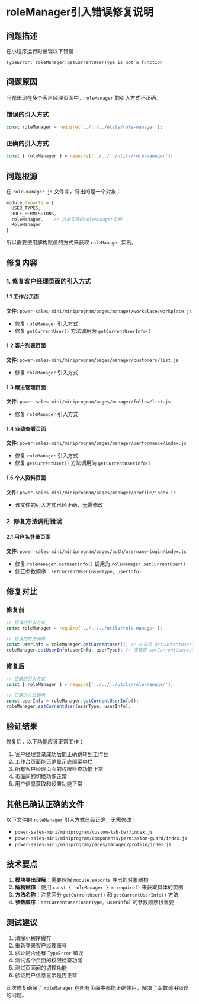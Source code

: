 # roleManager引入错误修复说明

## 问题描述

在小程序运行时出现以下错误：
```
TypeError: roleManager.getCurrentUserType is not a function
```

## 问题原因

问题出现在多个客户经理页面中，`roleManager` 的引入方式不正确。

### 错误的引入方式
```javascript
const roleManager = require('../../../utils/role-manager');
```

### 正确的引入方式
```javascript
const { roleManager } = require('../../../utils/role-manager');
```

## 问题根源

在 `role-manager.js` 文件中，导出的是一个对象：
```javascript
module.exports = {
  USER_TYPES,
  ROLE_PERMISSIONS,
  roleManager,    // 这是实际的roleManager实例
  RoleManager
}
```

所以需要使用解构赋值的方式来获取 `roleManager` 实例。

## 修复内容

### 1. 修复客户经理页面的引入方式

#### 1.1 工作台页面
**文件**: `power-sales-mini/miniprogram/pages/manager/workplace/workplace.js`
- 修复 `roleManager` 引入方式
- 修复 `getCurrentUser()` 方法调用为 `getCurrentUserInfo()`

#### 1.2 客户列表页面
**文件**: `power-sales-mini/miniprogram/pages/manager/customers/list.js`
- 修复 `roleManager` 引入方式

#### 1.3 跟进管理页面
**文件**: `power-sales-mini/miniprogram/pages/manager/follow/list.js`
- 修复 `roleManager` 引入方式

#### 1.4 业绩查看页面
**文件**: `power-sales-mini/miniprogram/pages/manager/performance/index.js`
- 修复 `roleManager` 引入方式
- 修复 `getCurrentUser()` 方法调用为 `getCurrentUserInfo()`

#### 1.5 个人资料页面
**文件**: `power-sales-mini/miniprogram/pages/manager/profile/index.js`
- 该文件的引入方式已经正确，无需修改

### 2. 修复方法调用错误

#### 2.1 用户名登录页面
**文件**: `power-sales-mini/miniprogram/pages/auth/username-login/index.js`
- 修复 `roleManager.setUserInfo()` 调用为 `roleManager.setCurrentUser()`
- 修正参数顺序：`setCurrentUser(userType, userInfo)`

## 修复对比

### 修复前
```javascript
// 错误的引入方式
const roleManager = require('../../../utils/role-manager');

// 错误的方法调用
const userInfo = roleManager.getCurrentUser(); // 应该是 getCurrentUserInfo()
roleManager.setUserInfo(userInfo, userType); // 应该是 setCurrentUser(userType, userInfo)
```

### 修复后
```javascript
// 正确的引入方式
const { roleManager } = require('../../../utils/role-manager');

// 正确的方法调用
const userInfo = roleManager.getCurrentUserInfo();
roleManager.setCurrentUser(userType, userInfo);
```

## 验证结果

修复后，以下功能应该正常工作：
1. 客户经理登录成功后能正确跳转到工作台
2. 工作台页面能正确显示底部菜单栏
3. 所有客户经理页面的权限检查功能正常
4. 页面间的切换功能正常
5. 用户信息获取和设置功能正常

## 其他已确认正确的文件

以下文件的 `roleManager` 引入方式已经正确，无需修改：
- `power-sales-mini/miniprogram/custom-tab-bar/index.js`
- `power-sales-mini/miniprogram/components/permission-guard/index.js`
- `power-sales-mini/miniprogram/pages/manager/profile/index.js`

## 技术要点

1. **模块导出理解**：需要理解 `module.exports` 导出的对象结构
2. **解构赋值**：使用 `const { roleManager } = require()` 来获取具体的实例
3. **方法名称**：注意区分 `getCurrentUser()` 和 `getCurrentUserInfo()` 方法
4. **参数顺序**：`setCurrentUser(userType, userInfo)` 的参数顺序很重要

## 测试建议

1. 清除小程序缓存
2. 重新登录客户经理账号
3. 验证是否还有 `TypeError` 错误
4. 测试各个页面的权限检查功能
5. 测试页面间的切换功能
6. 验证用户信息显示是否正常

此次修复确保了 `roleManager` 在所有页面中都能正确使用，解决了函数调用错误的问题。 